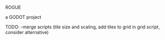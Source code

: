 ROGUE

a GODOT project

TODO:
-merge scripts (tile size and scaling, add tiles to grid in grid script, consider alternative)